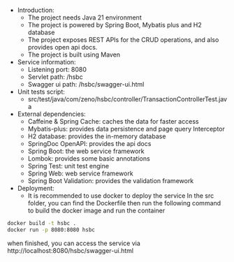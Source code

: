 - Introduction:
    - The project needs Java 21 environment
    - The project is powered by Spring Boot, Mybatis plus and H2 database
    - The project exposes REST APIs for the CRUD operations, and also provides open api docs.
    - The project is built using Maven
- Service information:
    - Listening port: 8080
    - Servlet path: /hsbc
    - Swagger ui path: /hsbc/swagger-ui.html
- Unit tests script:
    - src/test/java/com/zeno/hsbc/controller/TransactionControllerTest.java
- External dependencies:
    - Caffeine & Spring Cache: caches the data for faster access
    - Mybatis-plus: provides data persistence and page query Interceptor
    - H2 database: provides the in-memory database
    - SpringDoc OpenAPI: provides the api docs
    - Spring Boot: the web service framework
    - Lombok: provides some basic annotations
    - Spring Test: unit test engine
    - Spring Web: web service framework
    - Spring Boot Validation: provides the validation framework
- Deployment:
    - It is recommended to use docker to deploy the service
In the src folder, you can find the Dockerfile then run the following command to build the docker image and run the container
```bash
docker build -t hsbc .
docker run -p 8080:8080 hsbc
```
when finished, you can access the service via http://localhost:8080/hsbc/swagger-ui.html